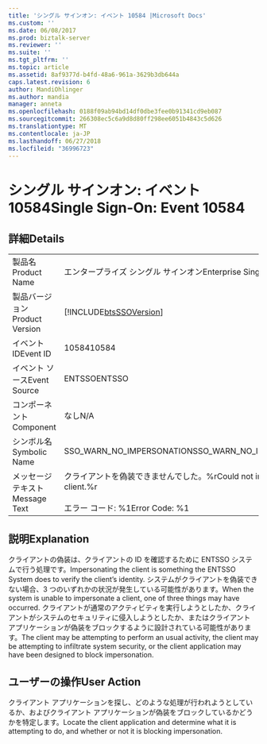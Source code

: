 ```yaml
---
title: 'シングル サインオン: イベント 10584 |Microsoft Docs'
ms.custom: ''
ms.date: 06/08/2017
ms.prod: biztalk-server
ms.reviewer: ''
ms.suite: ''
ms.tgt_pltfrm: ''
ms.topic: article
ms.assetid: 8af9377d-b4fd-48a6-961a-3629b3db644a
caps.latest.revision: 6
author: MandiOhlinger
ms.author: mandia
manager: anneta
ms.openlocfilehash: 0188f09ab94bd14df0dbe3fee0b91341cd9eb087
ms.sourcegitcommit: 266308ec5c6a9d8d80ff298ee6051b4843c5d626
ms.translationtype: MT
ms.contentlocale: ja-JP
ms.lasthandoff: 06/27/2018
ms.locfileid: "36996723"
---
```

# <a name="single-sign-on-event-10584"></a><span data-ttu-id="398c2-102">シングル サインオン: イベント 10584</span><span class="sxs-lookup"><span data-stu-id="398c2-102">Single Sign-On: Event 10584</span></span>
## <a name="details"></a><span data-ttu-id="398c2-103">詳細</span><span class="sxs-lookup"><span data-stu-id="398c2-103">Details</span></span>  
  
|                 |                                                                |
|-----------------|----------------------------------------------------------------|
|  <span data-ttu-id="398c2-104">製品名</span><span class="sxs-lookup"><span data-stu-id="398c2-104">Product Name</span></span>   |                   <span data-ttu-id="398c2-105">エンタープライズ シングル サインオン</span><span class="sxs-lookup"><span data-stu-id="398c2-105">Enterprise Single Sign-On</span></span>                    |
| <span data-ttu-id="398c2-106">製品バージョン</span><span class="sxs-lookup"><span data-stu-id="398c2-106">Product Version</span></span> |   [!INCLUDE[btsSSOVersion](../includes/btsssoversion-md.md)]   |
|    <span data-ttu-id="398c2-107">イベント ID</span><span class="sxs-lookup"><span data-stu-id="398c2-107">Event ID</span></span>     |                             <span data-ttu-id="398c2-108">10584</span><span class="sxs-lookup"><span data-stu-id="398c2-108">10584</span></span>                              |
|  <span data-ttu-id="398c2-109">イベント ソース</span><span class="sxs-lookup"><span data-stu-id="398c2-109">Event Source</span></span>   |                             <span data-ttu-id="398c2-110">ENTSSO</span><span class="sxs-lookup"><span data-stu-id="398c2-110">ENTSSO</span></span>                             |
|    <span data-ttu-id="398c2-111">コンポーネント</span><span class="sxs-lookup"><span data-stu-id="398c2-111">Component</span></span>    |                              <span data-ttu-id="398c2-112">なし</span><span class="sxs-lookup"><span data-stu-id="398c2-112">N/A</span></span>                               |
|  <span data-ttu-id="398c2-113">シンボル名</span><span class="sxs-lookup"><span data-stu-id="398c2-113">Symbolic Name</span></span>  |                   <span data-ttu-id="398c2-114">SSO_WARN_NO_IMPERSONATION</span><span class="sxs-lookup"><span data-stu-id="398c2-114">SSO_WARN_NO_IMPERSONATION</span></span>                    |
|  <span data-ttu-id="398c2-115">メッセージ テキスト</span><span class="sxs-lookup"><span data-stu-id="398c2-115">Message Text</span></span>   | <span data-ttu-id="398c2-116">クライアントを偽装できませんでした。%r</span><span class="sxs-lookup"><span data-stu-id="398c2-116">Could not impersonate the client.%r</span></span><br /><br /> <span data-ttu-id="398c2-117">エラー コード: %1</span><span class="sxs-lookup"><span data-stu-id="398c2-117">Error Code: %1</span></span> |
  
## <a name="explanation"></a><span data-ttu-id="398c2-118">説明</span><span class="sxs-lookup"><span data-stu-id="398c2-118">Explanation</span></span>  
 <span data-ttu-id="398c2-119">クライアントの偽装は、クライアントの ID を確認するために ENTSSO システムで行う処理です。</span><span class="sxs-lookup"><span data-stu-id="398c2-119">Impersonating the client is something the ENTSSO System does to verify the client’s identity.</span></span> <span data-ttu-id="398c2-120">システムがクライアントを偽装できない場合、3 つのいずれかの状況が発生している可能性があります。</span><span class="sxs-lookup"><span data-stu-id="398c2-120">When the system is unable to impersonate a client, one of three things may have occurred.</span></span> <span data-ttu-id="398c2-121">クライアントが通常のアクティビティを実行しようとしたか、クライアントがシステムのセキュリティに侵入しようとしたか、またはクライアント アプリケーションが偽装をブロックするように設計されている可能性があります。</span><span class="sxs-lookup"><span data-stu-id="398c2-121">The client may be attempting to perform an usual activity, the client may be attempting to infiltrate system security, or the client application may have been designed to block impersonation.</span></span>  
  
## <a name="user-action"></a><span data-ttu-id="398c2-122">ユーザーの操作</span><span class="sxs-lookup"><span data-stu-id="398c2-122">User Action</span></span>  
 <span data-ttu-id="398c2-123">クライアント アプリケーションを探し、どのような処理が行われようとしているか、およびクライアント アプリケーションが偽装をブロックしているかどうかを特定します。</span><span class="sxs-lookup"><span data-stu-id="398c2-123">Locate the client application and determine what it is attempting to do, and whether or not it is blocking impersonation.</span></span>